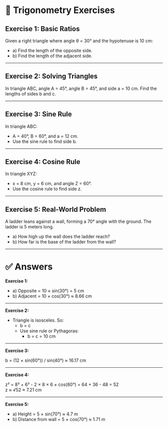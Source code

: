 # 📐 Trigonometry Exercises

## Exercise 1: Basic Ratios

Given a right triangle where angle θ = 30° and the hypotenuse is 10 cm:

- a) Find the length of the opposite side.
- b) Find the length of the adjacent side.

---

## Exercise 2: Solving Triangles

In triangle ABC, angle A = 45°, angle B = 45°, and side a = 10 cm. Find the lengths of sides b and c.

---

## Exercise 3: Sine Rule

In triangle ABC:

- A = 40°, B = 60°, and a = 12 cm.
- Use the sine rule to find side b.

---

## Exercise 4: Cosine Rule

In triangle XYZ:

- x = 8 cm, y = 6 cm, and angle Z = 60°.
- Use the cosine rule to find side z.

---

## Exercise 5: Real-World Problem

A ladder leans against a wall, forming a 70° angle with the ground. The ladder is 5 meters long.

- a) How high up the wall does the ladder reach?
- b) How far is the base of the ladder from the wall?

---

# ✅ Answers

**Exercise 1:**

- a) Opposite = 10 × sin(30°) = 5 cm  
- b) Adjacent = 10 × cos(30°) ≈ 8.66 cm

---

**Exercise 2:**

- Triangle is isosceles. So:  
  - b = c  
  - Use sine rule or Pythagoras:  
    - b = c = 10 cm

---

**Exercise 3:**

b = (12 × sin(60°)) / sin(40°) ≈ 16.17 cm

---

**Exercise 4:**

z² = 8² + 6² - 2 × 8 × 6 × cos(60°) = 64 + 36 - 48 = 52  
z ≈ √52 ≈ 7.21 cm

---

**Exercise 5:**

- a) Height = 5 × sin(70°) ≈ 4.7 m  
- b) Distance from wall = 5 × cos(70°) ≈ 1.71 m
